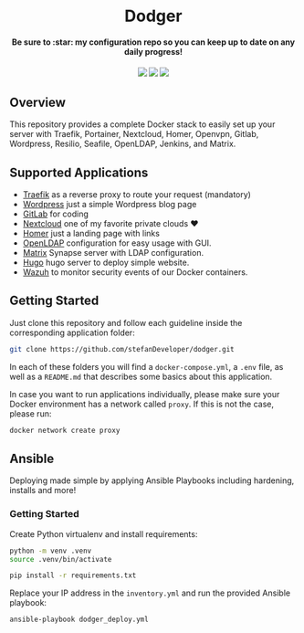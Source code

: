 <h1 align="center">
  <br />
  Dodger
</h1>
<h4 align="center">Be sure to :star: my configuration repo so you can keep up to date on any daily progress!</h4>
<div align="center">
  <h4>
    <a href="https://github.com/stefanDeveloper/dodger"><img src="https://img.shields.io/github/stars/stefanDeveloper/dodger.svg?style=plasticr"/></a>
    <a href="https://github.com/stefanDeveloper/dodger/commits/main"><img src="https://img.shields.io/github/last-commit/stefanDeveloper/dodger.svg?style=plasticr"/></a>
    <a href="https://github.com/stefanDeveloper/dodger/commits/main"><img src="https://img.shields.io/github/commit-activity/y/stefanDeveloper/dodger.svg?style=plasticr"/></a>
  </h4>
</div>

## Overview

This repository provides a complete Docker stack to easily set up your server with Traefik, Portainer, Nextcloud, Homer, Openvpn, Gitlab, Wordpress, Resilio, Seafile, OpenLDAP, Jenkins, and Matrix.

## Supported Applications

* [Traefik](./traefik/README.md) as a reverse proxy to route your request (mandatory)
* [Wordpress](./blog/README.md) just a simple Wordpress blog page
* [GitLab](./gitlab/README.md) for coding
* [Nextcloud](./Nextcloud/README.md) one of my favorite private clouds :heart:
* [Homer](./homer/README.md) just a landing page with links
* [OpenLDAP](./openldap/README.md) configuration for easy usage with GUI.
* [Matrix](./matrix/README.md) Synapse server with LDAP configuration.
* [Hugo](./hugo/README.md) hugo server to deploy simple website.
* [Wazuh](./wazuh/README.md) to monitor security events of our Docker containers.

## Getting Started

Just clone this repository and follow each guideline inside the corresponding application folder:

```sh
git clone https://github.com/stefanDeveloper/dodger.git
```

In each of these folders you will find a `docker-compose.yml`, a `.env` file, as well as a `README.md` that describes some basics about this application.

In case you want to run applications individually, please make sure your Docker environment has a network called `proxy`. If this is not the case, please run:

```sh
docker network create proxy
```

## Ansible

Deploying made simple by applying Ansible Playbooks including hardening, installs and more!

### Getting Started

Create Python virtualenv and install requirements:

```bash
python -m venv .venv
source .venv/bin/activate

pip install -r requirements.txt
```

Replace your IP address in the `inventory.yml` and run the provided Ansible playbook:

```bash
ansible-playbook dodger_deploy.yml
```

